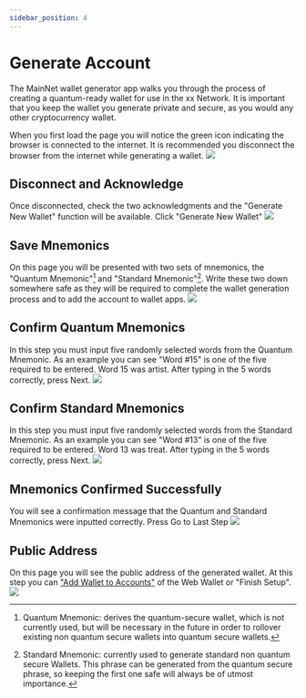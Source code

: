```yaml
---
sidebar_position: 4
---
```

# Generate Account
The MainNet wallet generator app walks you through the process of creating a quantum-ready wallet for use in the xx Network. It is important that you keep the wallet you generate private and secure, as you would any other cryptocurrency wallet.

When you first load the page you will notice the green icon indicating the browser is connected to the internet. It is recommended you disconnect the browser from the internet while generating a wallet.
![](@site/static/img/ww-gen-online.png)
## Disconnect and Acknowledge
Once disconnected, check the two acknowledgments and the "Generate New Wallet" function will be available. Click "Generate New Wallet"
![](@site/static/img/ww-gen-offline.png)
## Save Mnemonics
On this page you will be presented with two sets of mnemonics, the "Quantum Mnemonic"[^1] and "Standard Mnemonic"[^2]. Write these two down somewhere safe as they will be required to complete the wallet generation process and to add the account to wallet apps.
![](@site/static/img/ww-gen-mnemonics.png)
## Confirm Quantum Mnemonics
In this step you must input five randomly selected words from the Quantum Mnemonic. As an example you can see "Word #15" is one of the five required to be entered. Word 15 was artist. After typing in the 5 words correctly, press Next.
![](@site/static/img/ww-gen-ver-quant.png)
## Confirm Standard Mnemonics
In this step you must input five randomly selected words from the Standard Mnemonic. As an example you can see "Word #13" is one of the five required to be entered. Word 13 was treat. After typing in the 5 words correctly, press Next.
![](@site/static/img/ww-gen-ver-stan.png)
## Mnemonics Confirmed Successfully
You will see a confirmation message that the Quantum and Standard Mnemonics were inputted correctly. Press Go to Last Step
![](@site/static/img/ww-gen-mnemonics-confirmed.png)
## Public Address
On this page you will see the public address of the generated wallet. At this step you can ["Add Wallet to Accounts"](./addAccount.md) of the Web Wallet or "Finish Setup".
![](@site/static/img/ww-gen-finished.png)

[^1]: Quantum Mnemonic: derives the quantum-secure wallet, which is not currently used, but will be necessary in the future in order to rollover existing non quantum secure wallets into quantum secure wallets.

[^2]: Standard Mnemonic: currently used to generate standard non quantum secure Wallets. This phrase can be generated from the quantum secure phrase, so keeping the first one safe will always be of utmost importance.